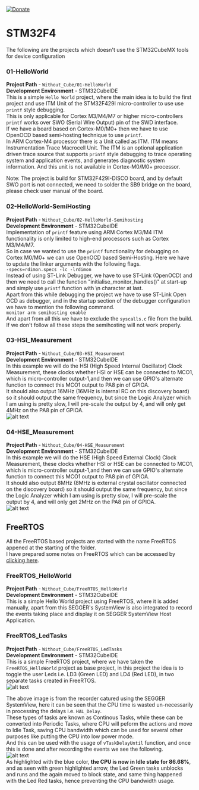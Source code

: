 [![Donate](https://img.shields.io/badge/Donate-PayPal-green.svg)](https://www.paypal.me/embeddedlab)

# STM32F4 
The following are the projects which doesn't use the STM32CubeMX tools for device configuration
### 01-HelloWorld
**Project Path** - `Without_Cube/01-HelloWorld`  
**Development Environment** - STM32CubeIDE  
This is a simple `Hello World` project, where the main idea is to build the first project and use ITM Unit of the STM32F429I micro-controller to use use `printf` style debugging.  
This is only applicable for Cortex M3/M4/M7 or higher micro-controllers `printf` works over SWO (Serial Wire Output) pin of the SWD interface.  
If we have a board based on Cortex-M0/M0+ then we have to use OpenOCD based semi-hosting technique to use `printf`.  
In ARM Cortex-M4 processor there is a Unit called as ITM. ITM means Instrumentation Trace Macrocell Unit. The ITM is an optional application driven trace source that supports `printf` style debugging to trace operating system and application events, and generates diagnostic system information. And this unit is not available in Cortex-M0/M0+ processor.  

Note: The project is build for STM32F429I-DISCO board, and by default SWO port is not connected, we need to solder the SB9 bridge on the board, please check user manual of the board.  

### 02-HelloWorld-SemiHosting
**Project Path** - `Without_Cube/02-HelloWorld-Semihosting`  
**Development Environment** - STM32CubeIDE  
Implementation of `printf` feature using ARM Cortex M3/M4 ITM functionality is only limited to high-end processors such as Cortex M3/M4/M7.  
So in case we wanted to use the `printf` functionality for debugging on Cortex M0/M0+ we can use OpenOCD based Semi-Hosting. Here we have to update the linker arguments with the following flags.  
```-specs=rdimon.specs -lc -lrdimon```  
Instead of using ST-Link Debugger, we have to use ST-Link (OpenOCD) and then we need to call the function "initialise_monitor_handles()" at start-up and simply use `printf` function with \n character at last.  
Apart from this while debugging the project we have to use ST-Link Open OCD as debugger, and in the startup section of the debugger configuration we have to mention the following command.  
```monitor arm semihosting enable```  
And apart from all this we have to exclude the `syscalls.c` file from the build. If we don't follow all these steps the semihosting will not work properly.  

### 03-HSI_Measurement
**Project Path** - `Without_Cube/03-HSI_Measurement`  
**Development Environment** - STM32CubeIDE  
In this example we will do the HSI (High Speed Internal Oscillator) Clock Measurement, these clocks whether HSI or HSE can be connected to MCO1, which is micro-controller output-1,and then we can use GPIO's alternate function to connect this MCO1 output to PA8 pin of GPIOA.  
It should also output 16MHz (16MHz is internal RC on this discovery board) so it should output the same frequency, but since the Logic Analyzer which I  am using is pretty slow, I will pre-scale the output by 4, and will only get 4MHz on the PA8 pin of GPIOA.  
![alt text](Without_Cube/03-HSI_Measurement/HSI_Measurement.png "HSI Measurement")  

### 04-HSE_Measurement
**Project Path** - `Without_Cube/04-HSE_Measurement`  
**Development Environment** - STM32CubeIDE  
In this example we will do the HSE (High Speed External Clock) Clock Measurement, these clocks whether HSI or HSE can be connected to MCO1, which is micro-controller output-1,and then we can use GPIO's alternate function to connect this MCO1 output to PA8 pin of GPIOA.  
It should also output 8MHz (8MHz is external crystal oscillator connected on the discovery board) so it should output the same frequency, but since the Logic Analyzer which I  am using is pretty slow, I will pre-scale the output by 4, and will only get 2MHz on the PA8 pin of GPIOA.  
![alt text](Without_Cube/04-HSE_Measurement/HSE_Measurement.png "HSE Measurement")  


## FreeRTOS
All the FreeRTOS based projects are started with the name FreeRTOS appened at the starting of the folder.  
I have prepared some notes on FreeRTOS which can be accessed by [clicking here](FreeRTOS_ReadMe.md).  

### FreeRTOS_HelloWorld
**Project Path** - `Without_Cube/FreeRTOS_HelloWorld`  
**Development Environment** - STM32CubeIDE  
This is a simple Hello World project using FreeRTOS, where it is added manually, apart from this SEGGER's SystemView is also integrated to record the events taking place and display it on SEGGER SystemView Host Application.  

### FreeRTOS_LedTasks
**Project Path** - `Without_Cube/FreeRTOS_LedTasks`  
**Development Environment** - STM32CubeIDE  
This is a simple FreeRTOS project, where we have taken the `FreeRTOS_HelloWorld` project as base project, in this project the idea is to toggle the user Leds i.e. LD3 (Green LED) and LD4 (Red LED), in two separate tasks created in FreeRTOS.  
![alt text](Documentation/FreeRTOS_LedTasks_with_HAL_Delay.PNG "LED Tasks Running with HAL Delay")  

The above image is from the recorder catured using the SEGGER SystemView, here it can be seen that the CPU time is wasted un-necessarily in processing the delays i.e. `HAL_Delay`.  
These types of tasks are known as Continous Tasks, while these can be converted into Periodic Tasks, where CPU will peform the actions and move to Idle Task, saving CPU bandwidth which can be used for several other purposes like putting the CPU into low power mode.  
And this can be used with the usage of `vTaskDelayUntil` function, and once this is done and after recording the events we see the following.  
![alt text](Documentation/FreeRTOS_LedTasks_with_vTaskDelayUntil.PNG "LED Tasks Running with HAL Delay")  
As highlighted with the blue color, **the CPU is now in Idle state for 86.68%**, and as seen with green highlighted arrow, the Led Green tasks unblocks and runs and the again moved to block state, and same thing happened with the Led Red tasks, hence preventing the CPU bandwidth usage.  